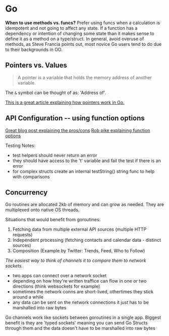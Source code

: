 # Go

**When to use methods vs. funcs?**
Prefer using funcs when a calculation is idempotent and not going to affect any
state.  If a function has a dependency or intention of changing some state than
it makes sense to define it as a method on a type/struct.  In general, avoid
overuse of methods, as Steve Francia points out, most novice Go users tend to do
due to their backgrounds in OO.


## Pointers vs. Values
> A pointer is a variable that holds the memory address of another variable.

The `&` symbol can be thought of as: 'Address of'.

[This is a great article explaining how pointers work in Go.](https://dave.cheney.net/2017/04/26/understand-go-pointers-in-less-than-800-words-or-your-money-back)

## API Configuration -- using function options

[Great blog post explaining the pros/cons](https://dave.cheney.net/2014/10/17/functional-options-for-friendly-apis)
[Rob pike explaining function options](https://commandcenter.blogspot.com.au/2014/01/self-referential-functions-and-design.html)

Testing Notes:
* test helpers should never return an error
* they should have access to the 't' variable and fail the test if there is an error
* for complex structs create an internal testString() string func to help with comparisons

## Concurrency

Go routines are allocated 2kb of memory and can grow as needed.  They are
multiplexed onto native OS threads.

Situations that would benefit from goroutines:

1. Fetching data from multiple external API sources (multiple HTTP requests)
2. Independent processing (fetching contacts and calendar data - distinct sources) 
3. Composition (Example by Twitter: Trends, Feed, Who to Follow)

_The easiest way to think of channels it to compare them to network sockets._

* two apps can connect over a network socket
* depending on how htey're written traffice can flow in one _or_ two directions (think websockets for example)
* sometimes the network conns are short-lived, othertimes they stick around a while
* any data can be sent on the network connections it just has to be marshalled into raw bytes

Go channels work like sockets between goroutines in a single app. Biggest
benefit is they are 'typed sockets' meaning you can send Go Structs through them
and the data doesn't have to be marshalled into raw bytes
